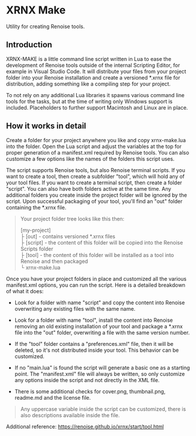 # XRNX Make

Utility for creating Renoise tools.

## Introduction

XRNX-MAKE is a little command line script written in Lua to ease the development of Renoise tools outside of the internal Scripting Editor, for example in Visual Studio Code. It will distribute your files from your project folder into your Renoise installation and create a versioned *.xrnx file for distribution, adding something like a compiling step for your project.

To not rely on any additional Lua libraries it spawns various command line tools for the tasks, but at the time of writing only Windows support is included. Placeholders to further support Macintosh and Linux are in place.

## How it works in detail

Create a folder for your project anywhere you like and copy xrnx-make.lua into the folder. Open the Lua script and adjust the variables at the top for proper generation of a manifest.xml required by Renoise tools. You can also customize a few options like the names of the folders this script uses.

The script supports Renoise tools, but also Renoise terminal scripts. If you want to create a tool, then create a subfolder "tool", which will hold any of your tool files. If you want to create a terminal script, then create a folder "script". You can also have both folders active at the same time. Any additional folders you create inside the project folder will be ignored by the script. Upon successful packaging of your tool, you'll find an "out" folder containing the *.xrnx file.

>Your project folder tree looks like this then:  
>  
>[my-project]  
├ [out] - contains versioned *.xrnx files  
├ [script] - the content of this folder will be copied into the Renoise Scripts folder  
├ [tool] - the content of this folder will be installed as a tool into Renoise and then packaged  
└ xrnx-make.lua

Once you have your project folders in place and customized all the various manifest.xml options, you can run the script. Here is a detailed breakdown of what it does:

- Look for a folder with name "script" and copy the content into Renoise overwriting any existing files with the same name.

- Look for a folder with name "tool", install the content into Renoise removing an old existing installation of your tool and package a *.xrnx file into the "out" folder, overwriting a file with the same version number.

- If the "tool" folder contains a "preferences.xml" file, then it will be deleted, so it's not distributed inside your tool. This behavior can be customized.

- If no "main.lua" is found the script will generate a basic one as a starting point. The "manifest.xml" file will always be written, so only customize any options inside the script and not directly in the XML file.

- There is some additional checks for cover.png, thumbnail.png, readme.md and the license file.

>Any uppercase variable inside the script can be customized, there is also descriptions available inside the file. 


Additional reference: https://renoise.github.io/xrnx/start/tool.html


